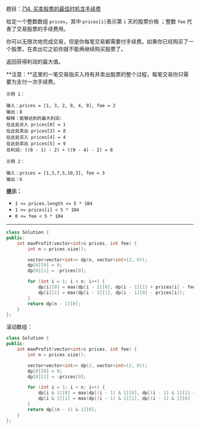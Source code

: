 题目：[714. 买卖股票的最佳时机含手续费](https://leetcode.cn/problems/best-time-to-buy-and-sell-stock-with-transaction-fee/)

给定一个整数数组 `prices`，其中 `prices[i]`表示第 `i` 天的股票价格 ；整数 `fee` 代表了交易股票的手续费用。

你可以无限次地完成交易，但是你每笔交易都需要付手续费。如果你已经购买了一个股票，在卖出它之前你就不能再继续购买股票了。

返回获得利润的最大值。

**注意：**这里的一笔交易指买入持有并卖出股票的整个过程，每笔交易你只需要为支付一次手续费。

```
示例 1：

输入：prices = [1, 3, 2, 8, 4, 9], fee = 2
输出：8
解释：能够达到的最大利润:  
在此处买入 prices[0] = 1
在此处卖出 prices[3] = 8
在此处买入 prices[4] = 4
在此处卖出 prices[5] = 9
总利润: ((8 - 1) - 2) + ((9 - 4) - 2) = 8

示例 2：

输入：prices = [1,3,7,5,10,3], fee = 3
输出：6

```

**提示：**

- `1 <= prices.length <= 5 * 104`
- `1 <= prices[i] < 5 * 104`
- `0 <= fee < 5 * 104`

---

```c++
class Solution {
public:
    int maxProfit(vector<int>& prices, int fee) {
        int n = prices.size();

        vector<vector<int>> dp(n, vector<int>(2, 0));
        dp[0][0] = 0;
        dp[0][1] = -prices[0];

        for (int i = 1; i < n; i++) {
            dp[i][0] = max(dp[i - 1][0], dp[i - 1][1] + prices[i] - fee);
            dp[i][1] = max(dp[i - 1][1], dp[i - 1][0] - prices[i]);
        }
        return dp[n - 1][0];
    }
};
```

滚动数组：

```c++
class Solution {
public:
    int maxProfit(vector<int>& prices, int fee) {
        int n = prices.size();

        vector<vector<int>> dp(2, vector<int>(2, 0));
        dp[0][0] = 0;
        dp[0][1] = -prices[0];

        for (int i = 1; i < n; i++) {
            dp[i & 1][0] = max(dp[(i - 1) & 1][0], dp[(i - 1) & 1][1] + prices[i] - fee);
            dp[i & 1][1] = max(dp[(i - 1) & 1][1], dp[(i - 1) & 1][0] - prices[i]);
        }
        return dp[(n - 1) & 1][0];
    }
};
```


